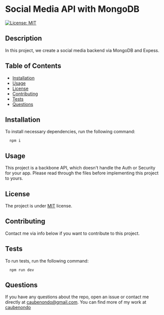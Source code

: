 # Social Media API with MongoDB
  [![License: MIT](https://img.shields.io/badge/License-MIT-yellow.svg)](https://opensource.org/licenses/MIT)

  ## Description
  In this project, we create a social media backend via MongoDB and Expess.

  ## Table of Contents
  * [Installation](#Installation)
  * [Usage](#Usage)
  * [License](#License)
  * [Contributing](#Contributing)
  * [Tests](#Tests)
  * [Questions](#Questions)

  ## Installation <a name='Installation'></a>
  To install necessary dependencies, run the following command:
  ```
    npm i
  ```
  
  ## Usage <a name='Usage'></a>
  This project is a backbone API, which doesn't handle the Auth or Security for your app. Please read through the files before implementing this project to yours.
  
  ## License <a name='License'></a>
  The project is under [MIT](https://opensource.org/licenses/MIT) license.

  ## Contributing <a name='Contributing'></a>
  Contact me via info below if you want to contribute to this project.

  ## Tests <a name='Tests'></a>
  To run tests, run the following command:
  ```
    npm run dev
  ```

  ## Questions <a name='Questions'></a>
  If you have any questions about the repo, open an issue or contact me directly at caubenondo@gmail.com.
  You can find more of my work at [caubenondo](https://github.com/caubenondo)
